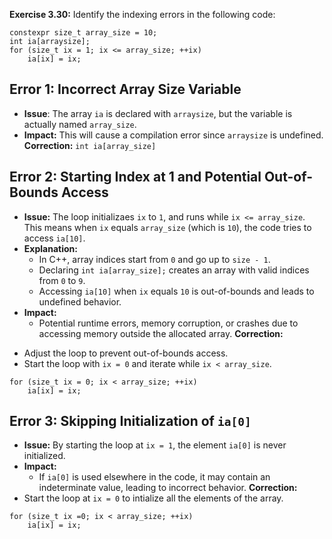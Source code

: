 **Exercise 3.30:** Identify the indexing errors in the following code:
```
constexpr size_t array_size = 10;
int ia[arraysize];
for (size_t ix = 1; ix <= array_size; ++ix)
    ia[ix] = ix;
```
## Error 1: Incorrect Array Size Variable
* **Issue**: The array `ia` is declared with `arraysize`, but the variable is actually named `array_size`.
* **Impact:** This will cause a compilation error since `arraysize` is undefined.
**Correction:**
`int ia[array_size]`
## Error 2: Starting Index at 1 and Potential Out-of-Bounds Access 
* **Issue:** The loop initializaes `ix` to `1`, and runs while `ix <= array_size`. This means when `ix` equals `array_size` (which is `10`), the code tries to access `ia[10]`.
* **Explanation:**
    - In C++, array indices start from `0` and go up to `size - 1`.
    - Declaring `int ia[array_size];` creates an array with valid indices from `0` to `9`.
    - Accessing `ia[10]` when `ix` equals `10` is out-of-bounds and leads to undefined behavior.
* **Impact:**
    - Potential runtime errors, memory corruption, or crashes due to accessing memory outside the allocated array.
**Correction:**
- Adjust the loop to prevent out-of-bounds access.
- Start the loop with `ix = 0` and iterate while `ix < array_size`.
```
for (size_t ix = 0; ix < array_size; ++ix)
    ia[ix] = ix;
```
## Error 3: Skipping Initialization of `ia[0]`
- **Issue:** By starting the loop at `ix = 1`, the element `ia[0]` is never initialized.
- **Impact:**
    - If `ia[0]` is used elsewhere in the code, it may contain an indeterminate value, leading to incorrect behavior.
**Correction:**
- Start the loop at `ix = 0` to intialize all the elements of the array.
```
for (size_t ix =0; ix < array_size; ++ix)
    ia[ix] = ix;
```
